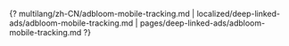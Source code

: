 {? multilang/zh-CN/adbloom-mobile-tracking.md | localized/deep-linked-ads/adbloom-mobile-tracking.md | pages/deep-linked-ads/adbloom-mobile-tracking.md ?}
